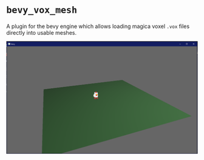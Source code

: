 
# `bevy_vox_mesh`

A plugin for the bevy engine which allows loading magica voxel `.vox` files directly into usable meshes. 

![](assets/screenshot.png)